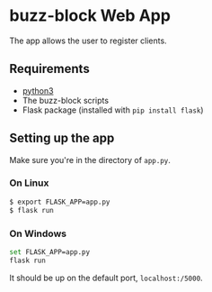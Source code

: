 # buzz-block Web App

The app allows the user to register clients.

## Requirements

- [python3](https://www.python.org/downloads/)
- The buzz-block scripts
- Flask package (installed with ```pip install flask```)

## Setting up the app

Make sure you're in the directory of ```app.py```.

### On Linux

```bash
$ export FLASK_APP=app.py
$ flask run
```

### On Windows

```bash
set FLASK_APP=app.py
flask run
```

It should be up on the default port, ```localhost:/5000```.